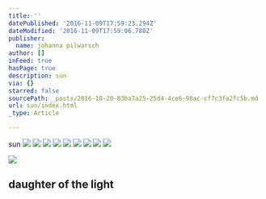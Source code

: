 ```yaml
---
title: ''
datePublished: '2016-11-09T17:59:23.294Z'
dateModified: '2016-11-09T17:59:06.780Z'
publisher:
  name: johanna pilwarsch
author: []
inFeed: true
hasPage: true
description: sun
via: {}
starred: false
sourcePath: _posts/2016-10-20-83ba7a25-25d4-4ce6-98ac-cf7c3fa2fc5b.md
url: sun/index.html
_type: Article

---
```

sun
![](https://the-grid-user-content.s3-us-west-2.amazonaws.com/ab867daa-2cb6-44de-afb1-08b06b9446b9.jpg)
![](https://the-grid-user-content.s3-us-west-2.amazonaws.com/c532b6a3-53fc-48eb-84bf-cfd2c0642aea.gif)
![](https://the-grid-user-content.s3-us-west-2.amazonaws.com/2ebb16e7-0590-429e-b991-c0adece86962.jpg)
![](https://the-grid-user-content.s3-us-west-2.amazonaws.com/13f133b5-e678-445a-9ee8-1a8afd7202c1.gif)
![](https://the-grid-user-content.s3-us-west-2.amazonaws.com/2335d0b2-41b1-4d8f-beb7-7334ac19fd4c.jpg)
![](https://the-grid-user-content.s3-us-west-2.amazonaws.com/66b56d39-3683-4fbe-bd34-e2f6cffb1a1b.gif)
![](https://the-grid-user-content.s3-us-west-2.amazonaws.com/128b3a15-a5d0-44df-97d9-24afef8147b4.jpg)
![](https://the-grid-user-content.s3-us-west-2.amazonaws.com/ce0372ab-8c0c-4fa8-9591-ac2194e9f59b.gif)
![](https://the-grid-user-content.s3-us-west-2.amazonaws.com/8c9150fb-4e2c-4025-87a0-f7365c21302a.jpg)

<article style=""><img src="https://the-grid-user-content.s3-us-west-2.amazonaws.com/f4c9a194-ff94-4985-bd25-7fa3a0dbf6ea.jpg" /><h1>daughter of the light </h1></article>